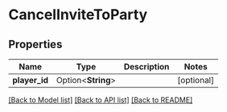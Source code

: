 # CancelInviteToParty

## Properties

Name | Type | Description | Notes
------------ | ------------- | ------------- | -------------
**player_id** | Option<**String**> |  | [optional]

[[Back to Model list]](../README.md#documentation-for-models) [[Back to API list]](../README.md#documentation-for-api-endpoints) [[Back to README]](../README.md)


